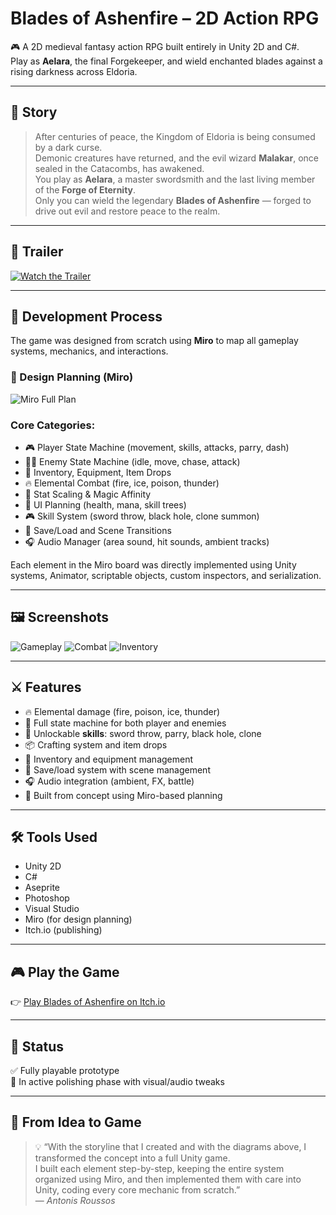# Blades of Ashenfire – 2D Action RPG

🎮 A 2D medieval fantasy action RPG built entirely in Unity 2D and C#.  
Play as **Aelara**, the final Forgekeeper, and wield enchanted blades against a rising darkness across Eldoria.

---

## 📜 Story

> After centuries of peace, the Kingdom of Eldoria is being consumed by a dark curse.  
Demonic creatures have returned, and the evil wizard **Malakar**, once sealed in the Catacombs, has awakened.  
You play as **Aelara**, a master swordsmith and the last living member of the **Forge of Eternity**.  
Only you can wield the legendary **Blades of Ashenfire** — forged to drive out evil and restore peace to the realm.

---

## 🎥 Trailer

[![Watch the Trailer](https://img.youtube.com/vi/bPJu3oj72P8/hqdefault.jpg)](https://www.youtube.com/watch?v=bPJu3oj72P8)

---

## 🧠 Development Process

The game was designed from scratch using **Miro** to map all gameplay systems, mechanics, and interactions.

### 📌 Design Planning (Miro)
![Miro Full Plan](https://miro.com/app/board/uXjVLNVe_G4=/?share_link_id=5335546769)

### Core Categories:
- 🎮 Player State Machine (movement, skills, attacks, parry, dash)
- 🧙‍♂️ Enemy State Machine (idle, move, chase, attack)
- 🧰 Inventory, Equipment, Item Drops
- 🔥 Elemental Combat (fire, ice, poison, thunder)
- 🧪 Stat Scaling & Magic Affinity
- 🎨 UI Planning (health, mana, skill trees)
- 🎮 Skill System (sword throw, black hole, clone summon)
- 💾 Save/Load and Scene Transitions
- 🎧 Audio Manager (area sound, hit sounds, ambient tracks)

Each element in the Miro board was directly implemented using Unity systems, Animator, scriptable objects, custom inspectors, and serialization.

---

## 🖼️ Screenshots

![Gameplay](https://img.itch.zone/aW1hZ2UvMzY3MDA0Ni8yMTgzOTE0Ni5wbmc=/original/z4wq%2FQ.png)
![Combat](https://img.itch.zone/aW1hZ2UvMzY3MDA0Ni8yMTgzOTE0NS5wbmc=/original/08Vii8.png)
![Inventory](https://img.itch.zone/aW1hZ2UvMzY3MDA0Ni8yMTgzOTE1Mi5wbmc=/original/EmjjuM.png)

---

## ⚔️ Features

- 🔥 Elemental damage (fire, poison, ice, thunder)
- 🧠 Full state machine for both player and enemies
- 🧙 Unlockable **skills**: sword throw, parry, black hole, clone
- 📦 Crafting system and item drops
- 🧰 Inventory and equipment management
- 💾 Save/load system with scene management
- 🎧 Audio integration (ambient, FX, battle)
- 📜 Built from concept using Miro-based planning

---

## 🛠️ Tools Used

- Unity 2D
- C#
- Aseprite
- Photoshop
- Visual Studio
- Miro (for design planning)
- Itch.io (publishing)

---

## 🎮 Play the Game

👉 [Play Blades of Ashenfire on Itch.io](https://ohestisgames.itch.io/blades-of-ashenfire)

---

## 📂 Status

✅ Fully playable prototype  
🔧 In active polishing phase with visual/audio tweaks

---

## 🧠 From Idea to Game

> 💡 “With the storyline that I created and with the diagrams above, I transformed the concept into a full Unity game.  
I built each element step-by-step, keeping the entire system organized using Miro, and then implemented them with care into Unity, coding every core mechanic from scratch.”  
— *Antonis Roussos*
